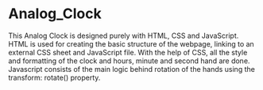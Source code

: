 # Analog_Clock
This Analog Clock is designed purely with HTML, CSS and JavaScript. HTML is used for creating the basic structure of the webpage, linking to an external CSS sheet and JavaScript file. With the help of CSS, all the style and formatting of the clock and hours, minute and second hand are done. Javascript consists of the main logic behind rotation of the hands using the transform: rotate() property. 
